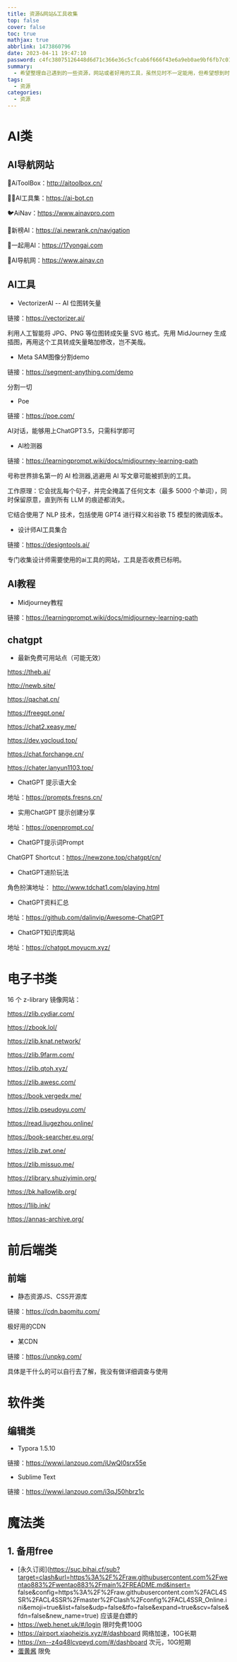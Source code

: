 ```yaml
---
title: 资源&网站&工具收集
top: false
cover: false
toc: true
mathjax: true
abbrlink: 1473860796
date: 2023-04-11 19:47:10
password: c4fc38075126448d6d71c366e36c5cfcab6f666f43e6a9eb0ae9bf6fb7c01054
summary:
  - 希望整理自己遇到的一些资源，网站或者好用的工具，虽然见时不一定能用，但希望想到时能够找到。
tags:
  - 资源
categories:
  - 资源
---
```


# AI类

## AI导航网站

🐧AiToolBox：http://aitoolbox.cn/

🐻‍❄️AI工具集：https://ai-bot.cn

🐦AiNav：https://www.ainavpro.com

🦊新榜AI：https://ai.newrank.cn/navigation

🐤一起用AI：https://17yongai.com

🐻AI导航网：https://www.ainav.cn

## AI工具

- VectorizerAI -- AI 位图转矢量

链接：https://vectorizer.ai/

利用人工智能将 JPG、PNG 等位图转成矢量 SVG 格式。先用 MidJourney 生成插图，再用这个工具转成矢量略加修改，岂不美哉。

- Meta SAM图像分割demo

链接：https://segment-anything.com/demo

分割一切

- Poe

链接：https://poe.com/

AI对话，能够用上ChatGPT3.5，只需科学即可

- AI检测器

链接：https://learningprompt.wiki/docs/midjourney-learning-path

号称世界排名第一的 AI 检测器,逃避用 AI 写文章可能被抓到的工具。

工作原理：它会扰乱每个句子，并完全掩盖了任何文本（最多 5000 个单词），同时保留原意，直到所有 LLM 的痕迹都消失。

它结合使用了 NLP 技术，包括使用 GPT4 进行释义和谷歌 T5 模型的微调版本。

- 设计师AI工具集合

链接：https://designtools.ai/

专门收集设计师需要使用的ai工具的网站，工具是否收费已标明。

## AI教程

- Midjourney教程

链接：https://learningprompt.wiki/docs/midjourney-learning-path



## chatgpt

- 最新免费可用站点（可能无效）

https://theb.ai/

http://newb.site/

https://qachat.cn/

https://freegpt.one/

https://chat2.xeasy.me/

https://dev.yqcloud.top/

https://chat.forchange.cn/

https://chater.lanyun1103.top/

- ChatGPT 提示语大全

地址：https://prompts.fresns.cn/

- 实用ChatGPT 提示创建分享

地址：https://openprompt.co/

- ChatGPT提示词Prompt

ChatGPT Shortcut：https://newzone.top/chatgpt/cn/

- ChatGPT进阶玩法

角色扮演地址： http://www.tdchat1.com/playing.html

- ChatGPT资料汇总

地址：https://github.com/dalinvip/Awesome-ChatGPT

- ChatGPT知识库网站

地址：https://chatgpt.moyucm.xyz/

# 电子书类

16 个 z-library 镜像网站：

https://zlib.cydiar.com/

https://zbook.lol/

https://zlib.knat.network/

https://zlib.9farm.com/

https://zlib.qtoh.xyz/

https://zlib.awesc.com/

https://book.vergedx.me/

https://zlib.pseudoyu.com/

https://read.liugezhou.online/

https://book-searcher.eu.org/

https://zlib.zwt.one/

https://zlib.missuo.me/

https://zlibrary.shuziyimin.org/

https://bk.hallowlib.org/

https://1lib.ink/

https://annas-archive.org/  





# 前后端类

## 前端

- 静态资源JS、CSS开源库

链接：https://cdn.baomitu.com/

极好用的CDN

- 某CDN

链接：https://unpkg.com/

具体是干什么的可以自行去了解，我没有做详细调查与使用

# 软件类

## 编辑类

- Typora 1.5.10

链接：https://wwwi.lanzouo.com/iUwQI0srx55e

- Sublime Text

链接：https://wwwi.lanzouo.com/i3qJ50hbrz1c

# 魔法类

## 1. 备用free

- [永久订阅](https://suc.bihai.cf/sub?target=clash&url=https%3A%2F%2Fraw.githubusercontent.com%2Fwentao883%2Fwentao883%2Fmain%2FREADME.md&insert= false&config=https%3A%2F%2Fraw.githubusercontent.com%2FACL4SSR%2FACL4SSR%2Fmaster%2FClash%2Fconfig%2FACL4SSR_Online.ini&emoji=true&list=false&udp=false&tfo=false&expand=true&scv=false&fdn=false&new_name=true) 应该是白嫖的
- https://web.henet.uk/#/login 限时免费100G
- https://airport.xiaoheizis.xyz/#/dashboard 网络加速，10G长期
- https://xn--z4q48lcvpeyd.com/#/dashboard 次元，10G短期
- [蛋黄酱](https://sub.danhu.ml/clash?token=FProxies230419ASWaxAijdLuSWwlN) 限免

